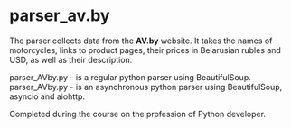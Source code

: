 # parser_av.by
The parser collects data from the __AV.by__ website. It takes the names of motorcycles, 
links to product pages, their prices in Belarusian rubles and USD, as well as their description.

parser_AVby.py - is a regular python parser using BeautifulSoup.
parser_AVby.py - is an asynchronous python parser using BeautifulSoup, asyncio and aiohttp.

Completed during the course on the profession of Python developer.
